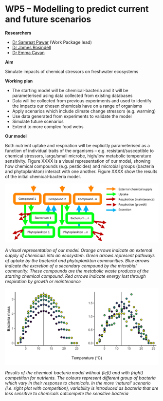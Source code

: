 # WP5 – Modelling to predict current and future scenarios 

**Researchers**
+ [Dr Samraat Pawar](https://www.imperial.ac.uk/people/s.pawar) (Work Package lead)
+ [Dr James Rosindell](https://www.imperial.ac.uk/people/j.rosindell)
+ [Dr Emma Cavan](https://www.imperial.ac.uk/people/e.cavan)

**Aim** 

Simulate impacts of chemical stressors on freshwater ecosystems

**Working plan**

+ The starting model will be chemical-bacteria and it will be parameterised using data collected from existing databases 
+ Data will be collected from previous experiments and used to identify the impacts our chosen chemicals have on a range of organisms
+ Apply scenarios which include climate change stressors (e.g. warming)
+ Use data generated from experiments to validate the model
+ Simulate future scenarios
+ Extend to more complex food webs

**Our model**

Both nutrient uptake and respiration will be explicitly parameterised as a function of individual traits of the organisms – e.g. resistant/susceptible to chemical stressors, large/small microbe, high/low metabolic temperature sensitivity. Figure XXXX is a visual representation of our model, showing how chemical compounds (e.g. pesticides) and microbial groups (bacteria and phytoplankton) interact with one another. Figure XXXX show the results of the initial chemical-bacteria model.

![](/assets/img/WP5Fig1.png)

*A visual representation of our model. Orange arrows indicate an external supply of chemicals into an ecosystem. Green arrows represent pathways of uptake by the bacterial and phytoplankton communities. Blue arrows indicate the excretion of a secondary compound by the microbial community. These compounds are the metabolic waste products of the starting chemical compound. Red arrows indicate energy lost through respiration by growth or maintenance*

![](/assets/img/WP5Fig2.png)

*Results of the chemical-bacteria model without (left) and with (right) competition for nutrients. The colours represent different group of bacteria which vary in their response to chemicals. In the more ‘natural’ scenario (i.e. right plot with competition), variability is introduced as bacteria that are less sensitive to chemicals outcompete the sensitive bacteria*
